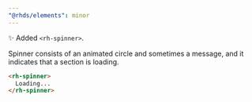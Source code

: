 ```yaml
---
"@rhds/elements": minor
---
```


✨ Added `<rh-spinner>`.

Spinner consists of an animated circle and sometimes a message, and it indicates 
that a section is loading.

```html
<rh-spinner>
  Loading...
</rh-spinner>
```
